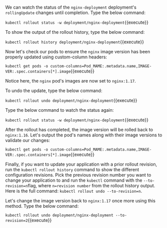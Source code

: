 We can watch the status of the `nginx-deployment` deployment's `rollingUpdate` changes until completion. Type the below command:

`kubectl rollout status -w deployment/nginx-deployment`{{execute}}

To show the output of the rollout history, type the below command:

`kubectl rollout history deployment/nginx-deployment`{{execute}}

Now let's check our pods to ensure the `nginx` image version has been properly updated using custom-column headers:

`kubectl get pods -o custom-columns=Pod_MAME:.metadata.name,IMAGE-VER:.spec.containers[*].image`{{execute}}

Notice here, the `nginx` pod's images are now set to `nginx:1.17`.

To undo the update, type the below command:

`kubectl rollout undo deployment/nginx-deployment`{{execute}}

Type the below command to watch the status again:

`kubectl rollout status -w deployment/nginx-deployment`{{execute}}

After the rollout has completed, the image version will be rolled back to `nginx:1.16`. Let's output the pod's names along with their image versions to validate our changes:

`kubectl get pods -o custom-columns=Pod_MAME:.metadata.name,IMAGE-VER:.spec.containers[*].image`{{execute}}

Finally, if you want to update your application with a prior rollout revision, run the `kubectl rollout history` command to show the different configuration revisions. Pick the previous revision number you want to change your application to and run the `kubectl` command with the `--to-revision=n`flag, where `n=revision number` from the rollout history output. Here is the full command: `kubectl rollout undo --to-revision=n`.

Let's change the image version back to `nginx:1.17` once more using this method. Type the below command:

`kubectl rollout undo deployment/nginx-deployment --to-revision=2`{{execute}}
